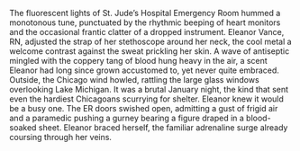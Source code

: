 The fluorescent lights of St. Jude’s Hospital Emergency Room hummed a monotonous tune, punctuated by the rhythmic beeping of heart monitors and the occasional frantic clatter of a dropped instrument.  Eleanor Vance, RN, adjusted the strap of her stethoscope around her neck, the cool metal a welcome contrast against the sweat prickling her skin.  A wave of antiseptic mingled with the coppery tang of blood hung heavy in the air, a scent Eleanor had long since grown accustomed to, yet never quite embraced. Outside, the Chicago wind howled, rattling the large glass windows overlooking Lake Michigan. It was a brutal January night, the kind that sent even the hardiest Chicagoans scurrying for shelter. Eleanor knew it would be a busy one.  The ER doors swished open, admitting a gust of frigid air and a paramedic pushing a gurney bearing a figure draped in a blood-soaked sheet.  Eleanor braced herself, the familiar adrenaline surge already coursing through her veins.
